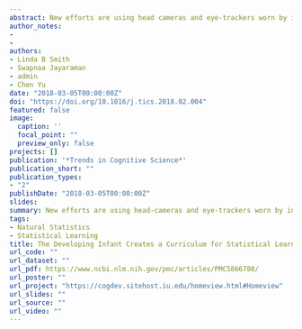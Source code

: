 ```yaml
---
abstract: New efforts are using head cameras and eye-trackers worn by infants to capture everyday visual environments from the point of view of the infant learner. From this vantage point, the training sets for statistical learning develop as the sensorimotor abilities of the infant develop, yielding a series of ordered datasets for visual learning that differ in content and structure between timepoints but are highly selective at each timepoint. These changing environments may constitute a developmentally ordered curriculum that optimizes learning across many domains. Future advances in computational models will be necessary to connect the developmentally changing content and statistics of infant experience to the internal machinery that does the learning.
author_notes:
-
-
authors:
- Linda B Smith
- Swapnaa Jayaraman
- admin
- Chen Yu
date: "2018-03-05T00:00:00Z"
doi: "https://doi.org/10.1016/j.tics.2018.02.004"
featured: false
image:
  caption: ''
  focal_point: ""
  preview_only: false
projects: []
publication: '*Trends in Cognitive Science*'
publication_short: ""
publication_types:
- "2"
publishDate: "2018-03-05T00:00:00Z"
slides:
summary: New efforts are using head-cameras and eye-trackers worn by infants to capture everyday visual environments from the infant learner’s point of view. From this vantage point, the training sets for statistical learning develop as the infant’s sensory-motor abilities develop, yielding a series of ordered data sets for visual learning that differ in content and structure between time points but are highly selective at each time point. These changing environments may constitute a developmentally ordered curriculum that optimizes learning across many domains.
tags:
- Natural Statistics
- Statistical Learning
title: The Developing Infant Creates a Curriculum for Statistical Learning
url_code: ""
url_dataset: ""
url_pdf: https://www.ncbi.nlm.nih.gov/pmc/articles/PMC5866780/
url_poster: ""
url_project: "https://cogdev.sitehost.iu.edu/homeview.html#Homeview"
url_slides: ""
url_source: ""
url_video: ""
---
```

